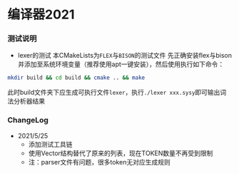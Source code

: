 # 编译器2021

### 测试说明
* lexer的测试
本CMakeLists为`FLEX`与`BISON`的测试文件
先正确安装flex与bison并添加至系统环境变量（推荐使用apt一键安装），然后使用执行如下命令：
```bash
mkdir build && cd build && cmake .. && make
```
此时build文件夹下应生成可执行文件`lexer`，执行`./lexer xxx.sysy`即可输出词法分析器结果


### ChangeLog
- 2021/5/25
  * 添加测试工具链
  * 使用Vector结构替代了原来的列表，现在TOKEN数量不再受到限制
  * 注：parser文件有问题，很多token无对应生成规则